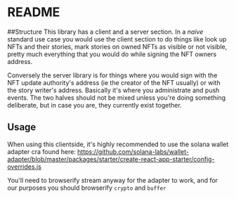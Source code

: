 # README

##Structure
This library has a client and a server section. In a *naive* standard use case
you would use the client section to do things like look up NFTs and their stories,
mark stories on owned NFTs as visible or not visible, pretty much everything that
you would do while signing the NFT owners address.

Conversely the server library is for things where you would sign with the NFT
update authority's address (ie the creator of the NFT usually) or with the story
writer's address. Basically it's where you administrate and push events. The two
halves should not be mixed unless you're doing something deliberate, but in case
you are, they currently exist together.


## Usage

When using this clientside, it's highly recommended to use the solana wallet adapter
cra found here: https://github.com/solana-labs/wallet-adapter/blob/master/packages/starter/create-react-app-starter/config-overrides.js

You'll need to browserify stream anyway for the adapter to work, and for our purposes
you should browserify `crypto` and `buffer`

